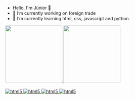 - Hello, I'm Júnior 👋
-  🔭 I’m currently working on foreign trade 
- 🌱 I’m currently learning html, css, javascript and python.

<div>
    <a href="https://github.com/Junior580">
      <img height="180em"
        src="https://github-readme-stats.vercel.app/api?username=Junior580&show_icons=true&theme=dracula" />
      <img height="180em"
        src="https://github-readme-stats.vercel.app/api/top-langs/?username=Junior580&layout=compact&langs_count=16&theme=dracula)](https://github.com/Junior580/github-readme-stats" />
  </div>

<div style="display: inline_block"><br />
    <img algin="center" alt="html5"
        src="https://img.shields.io/badge/Python-3776AB?style=for-the-badge&logo=python&logoColor=white" />
    <img algin="center" alt="html5"
        src="https://img.shields.io/badge/HTML5-E34F26?style=for-the-badge&logo=html5&logoColor=white" />
    <img algin="center" alt="html5"
        src="https://img.shields.io/badge/CSS-239120?&style=for-the-badge&logo=css3&logoColor=white" />
     <img algin="center" alt="html5"
        src="https://img.shields.io/badge/JavaScript-F7DF1E?style=for-the-badge&logo=javascript&logoColor=black" />
    
</div>
